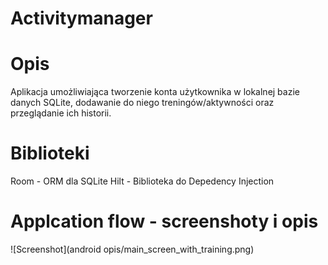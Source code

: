 # Activitymanager

# Opis
Aplikacja umożliwiająca tworzenie konta użytkownika w lokalnej bazie danych SQLite, dodawanie do niego treningów/aktywności oraz przeglądanie ich historii.

# Biblioteki
Room - ORM dla SQLite
Hilt - Biblioteka do Depedency Injection

# Applcation flow - screenshoty i opis

![Screenshot](android opis/main_screen_with_training.png)
